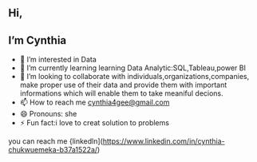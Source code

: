 ## Hi,
## I’m Cynthia
- 👀 I’m interested in Data
- 🌱 I’m currently learning learning Data Analytic:SQL,Tableau,power BI
- 💞️ I’m looking to collaborate with individuals,organizations,companies, make proper use of their data and provide them with important informations which will enable them to take meaniful decions.
- 📫 How to reach me cynthia4gee@gmail.com
- 😄 Pronouns: she
- ⚡ Fun fact:i love to creat solution to problems


you can reach me {linkedln](https://www.linkedin.com/in/cynthia-chukwuemeka-b37a1522a/)
